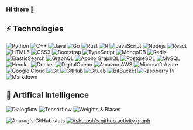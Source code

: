 ### Hi there 👋

<!--
**maximus12793/maximus12793** is a ✨ _special_ ✨ repository because its `README.md` (this file) appears on your GitHub profile.

Here are some ideas to get you started:

- 🔭 I’m currently working on ...
- 🌱 I’m currently learning ...
- 👯 I’m looking to collaborate on ...
- 🤔 I’m looking for help with ...
- 💬 Ask me about ...
- 📫 How to reach me: ...
- 😄 Pronouns: ...
- ⚡ Fun fact: ...
-->

## ⚡ Technologies

![Python](https://img.shields.io/badge/Python-14354C?style=flat&logo=python&logoColor=white)
![C++](https://img.shields.io/badge/C%2B%2B-00599C?style=flat&logo=c%2B%2B&logoColor=white)
![Java](https://img.shields.io/badge/Java-ED8B00?style=flat&logo=openjdk&logoColor=white)
![Go](https://img.shields.io/badge/Go-00ADD8?style=flat&logo=go&logoColor=white)
![Rust](https://img.shields.io/badge/Rust-000000?style=flat&logo=rust&logoColor=white)
![R](https://img.shields.io/badge/R-276DC3?style=flat&logo=r&logoColor=white)
![JavaScript](https://img.shields.io/badge/-JavaScript-black?style=flat&logo=javascript)
![Nodejs](https://img.shields.io/badge/-Nodejs-black?style=flat&logo=Node.js)
![React](https://img.shields.io/badge/-React-black?style=flat&logo=react)
![HTML5](https://img.shields.io/badge/-HTML5-E34F26?style=flat&logo=html5&logoColor=white)
![CSS3](https://img.shields.io/badge/-CSS3-1572B6?style=flat&logo=css3)
![Bootstrap](https://img.shields.io/badge/-Bootstrap-563D7C?style=flat&logo=bootstrap)
![TypeScript](https://img.shields.io/badge/TypeScript-007ACC?style=flat&logo=typescript&logoColor=white)
![MongoDB](https://img.shields.io/badge/-MongoDB-black?style=flat&logo=mongodb)
![Redis](https://img.shields.io/badge/-Redis-black?style=flat&logo=Redis)
![ElasticSearch](https://img.shields.io/badge/-ElasticSearch-005571?style=flat&logo=elasticsearch)
![GraphQL](https://img.shields.io/badge/-GraphQL-E10098?style=flat&logo=graphql)
![Apollo GraphQL](https://img.shields.io/badge/-Apollo%20GraphQL-311C87?style=flat&logo=apollo-graphql)
![PostgreSQL](https://img.shields.io/badge/-PostgreSQL-336791?style=flat&logo=postgresql)
![MySQL](https://img.shields.io/badge/-MySQL-black?style=flat&logo=mysql)
![Heroku](https://img.shields.io/badge/-Heroku-430098?style=flat&logo=heroku)
![Docker](https://img.shields.io/badge/-Docker-black?style=flat&logo=docker)
![DigitalOcean](https://img.shields.io/badge/-Digital%20Ocean-darkblue?style=flat&logo=digitalocean)
![Amazon AWS](https://img.shields.io/badge/Amazon%20AWS-232F3E?style=flat&logo=amazon-aws)
![Microsoft Azure](https://img.shields.io/badge/Microsoft%20Azure-232F7E?style=flat&logo=microsoft-azure)
![Google Cloud](https://img.shields.io/badge/Google%20Cloud-black?style=flat&logo=google-cloud)
![Git](https://img.shields.io/badge/-Git-black?style=flat&logo=git)
![GitHub](https://img.shields.io/badge/-GitHub-181717?style=flat&logo=github)
![GitLab](https://img.shields.io/badge/-GitLab-FCA121?style=flat&logo=gitlab)
![BitBucket](https://img.shields.io/badge/-BitBucket-darkblue?style=flat&logo=bitbucket)
![Raspberry Pi](https://img.shields.io/badge/-Raspberry%20Pi-C51A4A?style=flat&logo=Raspberry-Pi)
![Markdown](https://img.shields.io/badge/Markdown-000000?style=flat&logo=markdown&logoColor=white)

## 🤖 Artifical Intelligence
![Dialogflow](https://img.shields.io/badge/dialogflow-FF9800?style=flat&logo=dialogflow&logoColor=white)
![Tensorflow](https://img.shields.io/badge/TensorFlow-FF6F00?style=flat&logo=tensorflow&logoColor=white)
![Weights & Biases](https://img.shields.io/badge/Weights_&_Biases-FFBE00?style=flat&logo=WeightsAndBiases&logoColor=white)

<!-- tokyonight for the most part -->
![Anurag's GitHub stats](https://github-readme-stats.vercel.app/api?username=maximus12793&show_icons=true&theme=tokyonight&hide_border=True)
[![Ashutosh's github activity graph](https://github-readme-activity-graph.cyclic.app/graph?username=maximus12793&theme=tokyo-night&area=true&hide_border=true)](https://github.com/ashutosh00710/github-readme-activity-graph)
